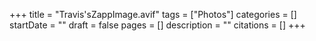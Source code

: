 +++
title = "Travis'sZappImage.avif"
tags = ["Photos"]
categories = []
startDate = ""
draft = false
pages = []
description = ""
citations = []
+++
